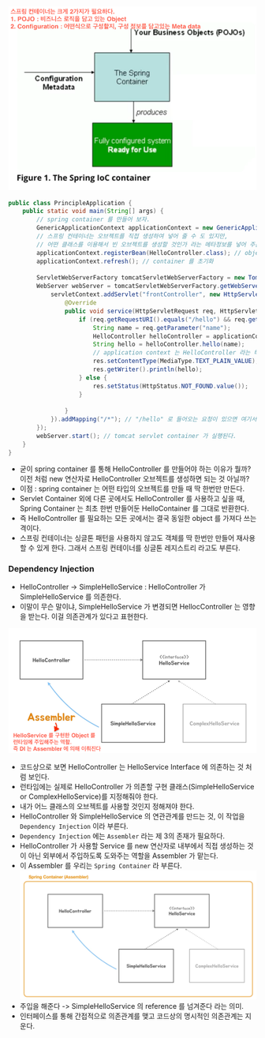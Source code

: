 ![img.png](img.png)

``` java
public class PrincipleApplication {
    public static void main(String[] args) {
        // spring container 를 만들어 보자.
        GenericApplicationContext applicationContext = new GenericApplicationContext();// 얘가 결국 스프링컨테이너가 된다.
        // 스프링 컨테이너는 오브젝트를 직접 생성하여 넣어 줄 수 도 있지만,
        // 어떤 클래스를 이용해서 빈 오브젝트를 생성할 것인가 라는 메타정보를 넣어 주는 방식으로 구성할 수 있다.
        applicationContext.registerBean(HelloController.class); // object 를 넘기는 것이 아니라 클래스 정보만 넘긴다.
        applicationContext.refresh(); // container 를 초기화

        ServletWebServerFactory tomcatServletWebServerFactory = new TomcatServletWebServerFactory();
        WebServer webServer = tomcatServletWebServerFactory.getWebServer(servletContext -> {
            servletContext.addServlet("frontController", new HttpServlet() {
                @Override
                public void service(HttpServletRequest req, HttpServletResponse res) throws ServletException, IOException {
                    if (req.getRequestURI().equals("/hello") && req.getMethod().equals(HttpMethod.GET.name())) {
                        String name = req.getParameter("name");
                        HelloController helloController = applicationContext.getBean(HelloController.class);
                        String hello = helloController.hello(name);
                        // application context 는 HelloController 라는 타입의 빈이 어떻게 생성됐는지는 알지 못해도 상관없다. 그저 가져다 사용만 할 뿐이다.
                        res.setContentType(MediaType.TEXT_PLAIN_VALUE);
                        res.getWriter().println(hello);
                    } else {
                        res.setStatus(HttpStatus.NOT_FOUND.value());
                    }

                }
            }).addMapping("/*"); // "/hello" 로 들어오는 요청이 있으면 여기서 익명클래스로 만든 오브젝트가 처리하겠다는 의미.
        });
        webServer.start(); // tomcat servlet container 가 실행된다.
    }
}
```
- 굳이 spring container 를 통해 HelloController 를 만들어야 하는 이유가 뭘까? 이전 처럼 new 연산자로 HelloController 오브젝트를 생성하면 되는 것 아닐까?
- 이점 : spring container 는 어떤 타입의 오브젝트를 만들 때 딱 한번만 만든다.
- Servlet Container 외에 다른 곳에서도 HelloController 를 사용하고 싶을 때, Spring Container 는 최초 한번 만들어둔 HelloContainer 를 그대로 반환한다.
- 즉 HelloController 를 필요하는 모든 곳에서는 결국 동일한 object 를 가져다 쓰는 격이다.
- 스프링 컨테이너는 싱글톤 패턴을 사용하지 않고도 객체를 딱 한번만 만들어 재사용할 수 있게 한다. 그래서 스프링 컨테이너를 싱글톤 레지스트리 라고도 부른다.
 
### Dependency Injection
- HelloController -> SimpleHelloService : HelloController 가 SimpleHelloService 를 의존한다.
- 이말이 무슨 말이냐, SimpleHelloService 가 변경되면 HellocController 는 영향을 받는다. 이걸 의존관계가 있다고 표현한다.

![img_1.png](img_1.png)
- 코드상으로 보면 HelloController 는 HelloService Interface 에 의존하는 것 처럼 보인다.
- 런타임에는 실제로 HelloController 가 의존할 구현 클래스(SimpleHelloService or ComplexHelloService)를 지정해줘야 한다.
- 내가 어느 클래스의 오브젝트를 사용할 것인지 정해져야 한다.
- HelloController 와 SimpleHelloService 의 연관관계를 만드는 것, 이 작업을 `Dependency Injection` 이라 부른다.
- `Dependency Injection` 에는 `Assembler` 라는 제 3의 존재가 필요하다.
- HelloController 가 사용할 Service 를 new 연산자로 내부에서 직접 생성하는 것이 아닌 외부에서 주입하도록 도와주는 역할을 Assembler 가 맡는다.
- 이 Assembler 를 우리는 `Spring Container` 라 부른다.
![img_2.png](img_2.png)
- 주입을 해준다 -> SimpleHelloService 의 reference 를 넘겨준다 라는 의미.
- 인터페이스를 통해 간접적으로 의존관계를 맺고 코드상의 명시적인 의존관계는 지운다.